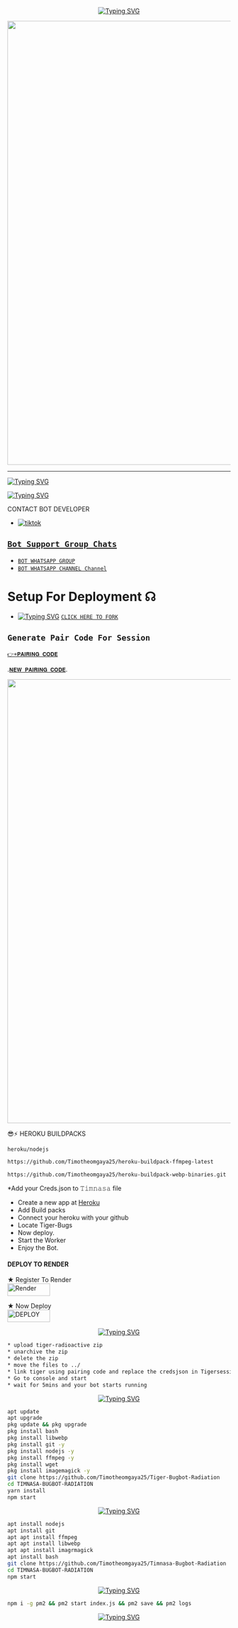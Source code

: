 <p align="center">
  <a href="https://git.io/typing-svg"><img src="https://readme-typing-svg.demolab.com?font=EB+Garamond&weight=800&size=28&duration=4000&pause=1000&random=false&width=435&lines=+𝙏𝙄𝙈𝙉𝘼𝙎𝘼+𝙏𝙀𝘾𝙃+𝘽𝙐𝙂𝘽𝙊𝙏⚡;𝗪𝗛𝗔𝗧𝗦𝗔𝗣𝗣+𝗖𝗥𝗔𝗦𝗛+x+𝗕𝗨𝗚+𝗕𝗢𝗧;𝗗𝗘𝗩𝗘𝗟𝗢𝗣𝗘𝗗+𝗕𝗬+𝗧𝗜𝗠𝗡𝗔𝗦𝗔+𝗧𝗘𝗖𝗛;FORk+AND+STAR MY REPO." alt="Typing SVG" /></a>
<p align="center">
<img src="https://files.catbox.moe/1o3jfs.jpg" width="1000">
</p>



------

[![Typing SVG](https://readme-typing-svg.herokuapp.com?font=Rockstar-ExtraBold&color=blue&lines=𝚃𝙸𝙼𝙽𝙰𝚂𝙰+𝙱𝚄𝙶𝙱𝙾𝚃+𝚆𝙰𝚂+𝙲𝚁𝙴𝙰𝚃𝙴𝙳+𝙱𝚈+𝚃𝙸𝙼𝙽𝙰𝚂𝙰+𝚖𝚍)](https://git.io/typing-svg)

 [![Typing SVG](https://readme-typing-svg.herokuapp.com?font=Rockstar-ExtraBold&color=blue&lines=WHATSAPP+XBUGBOT+CRASH)](https://git.io/typing-svg)

CONTACT BOT DEVELOPER 
- <a aria-label="Join our chats" href="https://wa.me/message/JPGLOZDIQGRPD1255784766591?text=Hi!! `TIMNASATECH` Sir, I need Your Help" target="_blank">
    <img alt="tiktok" src="https://img.shields.io/badge/CREATOR%20Whatsappchat-25D366?style=for-the-badge&logo=whatsapp&logoColor=white"https://wa.me/message/JPGLOZDIQGRPD1 />

## ```Bot Support Group Chats```

- [`BOT WHATSAPP GROUP`](https://chat.whatsapp.com/BM7F8CC4yMO9iJynKkiflU/I5xIShFtrk43tfaWEmppNH)
- [`BOT WHATSAPP CHANNEL Channel`](https://whatsapp.com/channel/0029VajweHxKQuJP6qnjLM31/0029VaNPPwR30LKQk437x51Q)




# Setup For Deployment ☊

- [![Typing SVG](https://readme-typing-svg.herokuapp.com?font=Rockstar-ExtraBold&color=blue&lines=𝗣𝗟𝗘𝗔𝗦𝗘+𝗙𝗢𝗥𝗞+𝗔𝗡𝗗+𝗦𝗧𝗔𝗥+𝗥𝗘𝗣𝗢+⚡)](https://git.io/typing-svg)
  [`CLICK HERE TO FORK`](https://github.com/Timotheomgaya25/Timnasa-Bugbot-Timnasa/fork)

## `Generate Pair Code For Session`

[`👉+𝐏𝐀𝐈𝐑𝐈𝐍𝐆 𝐂𝐎𝐃𝐄`](https://timnasatech.onrender.com/pair)
    

.[`𝐍𝐄𝐖 𝐏𝐀𝐈𝐑𝐈𝐍𝐆 𝐂𝐎𝐃𝐄`](https://radiator-bugbot-0fca1b340aab.herokuapp.com/pair).

   
<img src="https://files.catbox.moe/1o3jfs.jpg" width="1000">
 
    
😎⚡ HEROKU BUILDPACKS 
  
  
  ```bash
heroku/nodejs
```
```bash
https://github.com/Timotheomgaya25/heroku-buildpack-ffmpeg-latest

 ````
```bash
https://github.com/Timotheomgaya25/heroku-buildpack-webp-binaries.git

```
*Add your Creds.json to 𝚃𝚒𝚖𝚗𝚊𝚜𝚊 file
* Create a new app at [Heroku](https://dashboard.heroku.com/new-app)
* Add Build packs
* Connect your heroku with your github
* Locate Tiger-Bugs
* Now deploy.
* Start the Worker
* Enjoy the Bot.

#### DEPLOY TO RENDER

 ★ Register To Render 
    <br>
<a href='https://dashboard.render.com/register' target="_blank"><img alt='Render' src='https://img.shields.io/badge/CREATE-h?color=black&style=for-the-badge&logo=render' width="96.35" height="28"/></a></p>

★ Now Deploy
    <br>
<a href='https://dashboard.render.com/select-repo?type=web' target="_blank"><img alt='DEPLOY' src='https://img.shields.io/badge/DEPLOY -h?color=black&style=for-the-badge&logo=render' width="96.35" height="28"/></a></p>

<p align="center">
  <a href="https://git.io/typing-svg"><img src="https://readme-typing-svg.demolab.com?font=EB+Garamond&weight=800&size=28&duration=4000&pause=1000&random=false&width=435&lines=+ DISCORD+DEPLOYMENT" alt="Typing SVG" /></a>
 
  ```bash
  * upload tiger-radioactive zip
  * unarchive the zip
  * delete the zip 
  * move the files to ../
  * link tiger using pairing code and replace the credsjson in Tigersession
* Go to console and start 
* wait for 5mins and your bot starts running 
```
<p align="center">
  <a href="https://git.io/typing-svg"><img src="https://readme-typing-svg.demolab.com?font=EB+Garamond&weight=800&size=28&duration=4000&pause=1000&random=false&width=435&lines=+ FOR TERMUX DEPLOYMENT ⟱" alt="Typing SVG" /></a>

```bash
apt update
apt upgrade
pkg update && pkg upgrade
pkg install bash
pkg install libwebp
pkg install git -y
pkg install nodejs -y 
pkg install ffmpeg -y 
pkg install wget
pkg install imagemagick -y
git clone https://github.com/Timotheomgaya25/Tiger-Bugbot-Radiation
cd T𝙸𝙼𝙽𝙰𝚂𝙰-BUGBOT-RADIATION 
yarn install
npm start
```
<p align="center">
  <a href="https://git.io/typing-svg"><img src="https://readme-typing-svg.demolab.com?font=EB+Garamond&weight=800&size=28&duration=4000&pause=1000&random=false&width=435&lines=+FOR vps+×timnasa ⟱" alt="Typing SVG" /></a>
  
```bash
apt install nodejs 
apt install git 
apt apt install ffmpeg 
apt apt install libwebp 
apt apt install imagrmagick
apt install bash
git clone https://github.com/Timotheomgaya25/Ti𝚖𝚗𝚊𝚜𝚊-Bugbot-Radiation 
cd TIMNASA-BUGBOT-RADIATION 
npm start
```
<p align="center">
  <a href="https://git.io/typing-svg"><img src="https://readme-typing-svg.demolab.com?font=EB+Garamond&weight=800&size=28&duration=4000&pause=1000&random=false&width=435&lines=+TERMUX ACTIVATION+⟱" alt="Typing SVG" /></a>
  
```bash
npm i -g pm2 && pm2 start index.js && pm2 save && pm2 logs
```

 <p align="center">
  <a href="https://git.io/typing-svg"><img src="https://readme-typing-svg.demolab.com?font=EB+Garamond&weight=800&size=28&duration=4000&pause=1000&random=false&width=435&lines=+𝔭𝔬𝔴𝔢𝔯𝔡 𝔟𝔶 ᴀ𝔯𝔩𝔬𝔡𝔯𝔞𝔤𝔬𝔫" alt="Typing SVG" /></a>
